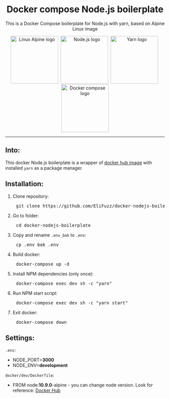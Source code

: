 <h1 align="center">Docker compose Node.js boilerplate</h1>
<p align="center">This is a Docker Compose boilerplate for Node.js with yarn, based on Alpine Linux image</p>
<p align="center">
  <img width="150" height="150" src="https://encrypted-tbn0.gstatic.com/images?q=tbn:ANd9GcQWDWWMBh8n7MPfnXSxV7u6XGLybLQNrF52NjoemwP1iLPqwnkMQQ" alt="Linux Alpine logo">&nbsp;
  <img width="150" height="150" src="https://nodejs.org/static/images/logo-light.svg" alt="Node.js logo">&nbsp;
  <img width="150" height="150" src="https://yarnpkg.com/assets/search/ico-yarn.svg" alt="Yarn logo">&nbsp;
  <img width="150" height="150" src="https://raw.githubusercontent.com/docker/compose/master/logo.png" alt="Docker compose logo">
</p>

---

## Into:
This docker Node.js boilerplate is a wrapper of [docker hub image](https://hub.docker.com/_/node/) with installed `yarn` as a package manager.

## Installation:
1. Clone repository:
<pre class="command-line">
    <span class="command">git clone https://github.com/EliFuzz/docker-nodejs-boilerplate.git</span>
</pre>
2. Go to folder:
<pre class="command-line">
    <span class="command">cd docker-nodejs-boilerplate</span>
</pre>
3. Copy and rename `.env_bak` to `.env`:
<pre class="command-line">
    <span class="command">cp .env_bak .env</span>
</pre>
4. Build docker:
<pre class="command-line">
    <span class="command">docker-compose up -d</span>
</pre>
5. Install NPM dependencies (only once):
<pre class="command-line">
    <span class="command">docker-compose exec dev sh -c "yarn"</span>
</pre>
6. Run NPM start script:
<pre class="command-line">
    <span class="command">docker-compose exec dev sh -c "yarn start"</span>
</pre>
7. Exit docker:
<pre class="command-line">
    <span class="command">docker-compose down</span>
</pre>


## Settings:
`.env`:
- NODE_PORT=**3000**
- NODE_ENV=**development**

`docker/dev/Dockerfile`:
- FROM node:**10.9.0**-alpine - you can change node version. Look for reference: [Docker Hub](https://hub.docker.com/_/node/)
